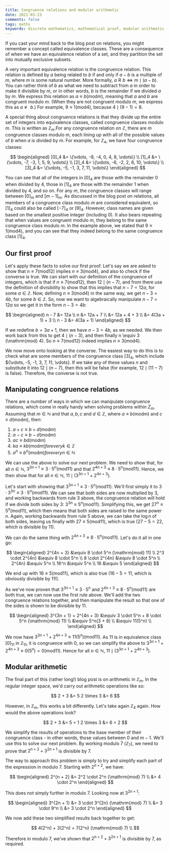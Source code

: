 ```yaml
---
title: Congruence relations and modular arithmetic
date: 2021-03-23  
comments: false  
tags: maths
keywords: discrete mathematics, mathematical proof, modular arithmetic, congruence modulo, integers modulo m
---
```


If you cast your mind back to the blog post on relations, you might remember a concept called equivalence classes. These are a consequence of when we have an equivalence relation of a set, and they partition the set into mutually exclusive subsets.

A very important equivalence relation is the congruence relation. This relation is defined by $a$ being related to $b$ if and only if $a - b$ is a multiple of $m$, where $m$ is some natural number. More formally, $a \mathrel{R} b \iff m \mid (a - b)$. You can rather think of $b$ as what we need to subtract from $a$ in order to make it divisible by $m$, or in other words, $b$ is the remainder if we divided $a$ by $m$. We express this relation as $a \equiv b (\mathrm{mod} m)$, meaning that $a$ and $b$ are congruent modulo $m$. (When they are not congruent modulo $m$, we express this as $a \not\equiv b$.) For example, $9 \equiv 1 (\mathrm{mod} 4)$, because $4 \mid (9 - 1) = 8$.

A special thing about congruence relations is that they divide up the entire set of integers into equivalence classes, called congruence classes modulo $m$. This is written as $\mathbb{Z}_m$.For any congruence relation on $\mathbb{Z}$, there are $m$ congruence classes modulo $m$, each lining up with all of the possible values of $b$ when $a$ is divided by $m$. For example, for $\mathbb{Z}_4$, we have four congruence classes:

$$
\begin{aligned}
[0]_4 &= \{\vdots, -8, -4, 0, 4, 8, \vdots\} \\
[1]_4 &= \{\vdots, -7, -3, 1, 5, 9, \vdots\} \\
[2]_4 &= \{\vdots, -6, -2, 2, 6, 10, \vdots\} \\
[3]_4 &= \{\vdots, -5, -1, 3, 7, 11, \vdots\}
\end{aligned}
$$

You can see that all of the integers in $[0]_4$ are those with the remainder 0 when divided by 4, those in $[1]_4$ are those with the remainder 1 when divided by 4, and so on. For any $m$, the congruence classes will range between $[0]_m$ and $[m - 1]_m$. As discussed in the blog post on relations, all members of a congruence class modulo $m$ are considered equivalent, so $[1]_4$ could also be called $[-7]_4$ or $[9]_4$. However, class names are given based on the smallest positive integer (including 0). It also bears repeating that when values are congruent modulo $m$, they belong to the same congruence class modulo $m$. In the example above, we stated that $9 \equiv 1 (\mathrm{mod} 4)$, and you can see that they indeed belong to the same congruence class $[1]_4$.

## Our first proof

Let's apply these facts to solve our first proof. Let's say we are asked to show that $n \equiv 7 (\mathrm{mod} 12)$ implies $n \equiv 3 (\mathrm{mod} 4)$, and also to check if the converse is true. We can start with our definition of the congruence of integers, which is that if $n \equiv 7 (\mathrm{mod} 12)$, then $12 \mid (n - 7)$, and from there use the definition of divisibility to show that this implies that $n - 7 = 12a$, for some $a \in \mathbb{Z}$. Now, defining $n \equiv 3 (\mathrm{mod} 4)$ in the same way, we get $n - 3 = 4b$, for some $b \in \mathbb{Z}$. So, now we want to algebraically manipulate $n - 7 = 12a$ so we get it in the form $n - 3 = 4b$:

$$
\begin{aligned}
n - 7 &= 12a \\
n &= 12a + 7 \\
&= 12a + 4 + 3 \\
&= 4(3a + 1) + 3 \\
n - 3 &= 4(3a + 1)
\end{aligned}
$$

If we redefine $b = 3a + 1$, then we have $n - 3 = 4b$, as we needed. We then work back from this to get $4 \mid (n - 3)$, and then finally n \equiv 3 (\mathrm{mod} 4). So $n \equiv 7 (\mathrm{mod} 12)$ indeed implies $n \equiv 3 (\mathrm{mod} 4)$.

We now move onto looking at the converse. The easiest way to do this is to check what are some members of the congruence class $[3]_4$, which include $\{\vdots, -5, -1, 3, 7, 11, \vdots\}. If we take any of these values $n$ and substitute it into $12 \mid (n - 7)$, then this will be false (for example, $12 \mid (11 - 7)$ is false). Therefore, the converse is not true.

## Manipulating congruence relations

There are a number of ways in which we can manipulate congruence relations, which come in really handy when solving problems within $Z_m$. Assuming that $m \in \mathbb{N}$ and that $a, b, c$ and $d \in \mathbb{Z}$, where $a \equiv b (\mathrm{mod} m)$ and $c \equiv d (\mathrm{mod} m)$, then:
1. $a + c \equiv b + d (\mathrm{mod} m)$
2. $a - c \equiv b - d (\mathrm{mod} m)$
3. $ac \equiv bd (\mathrm{mod} m)$
4. $ka \equiv kb (\mathrm{mod} m) for every k \in \mathbb{Z}$
5. $a^n \equiv b^n (\mathrm{mod} m) for every n \in \mathbb{N}$

We can use the above to solve our next problem. We need to show that, for all $n \in \mathbb{N}$, $3^{3n + 1} \equiv 3 \cdot 5^n (\mathrm{mod} 11)$ and that $2^{4n + 3} \equiv 8 \cdot 5^n (\mathrm{mod} 11)$. Hence, we then show that for all $n \in \mathbb{N}$, $11 \mid (3^{3n + 1} + 2^{4n + 3})$. 

Let's start with showing that $3^{3n + 1} \equiv 3 \cdot 5^n (\mathrm{mod} 11)$. We'll first simply it to $3 \cdot 3^{3n} \equiv 3 \cdot 5^n (\mathrm{mod} 11)$. We can see that both sides are now multiplied by 3, and working backwards from rule 3 above, the congruence relation will hold if we divide both sides by 3: $3^{3n} \equiv 5^n (\mathrm{mod} 11)$. Simplifying this, we get $27^n \equiv 5^n (\mathrm{mod} 11)$, which then means that both sides are raised to the same power $n$. Again, working backwards from rule 5 above, we can take the $\log{n}$ of both sides, leaving us finally with $27 \equiv 5 (\mathrm{mod} 11)$, which is true ($27 - 5 = 22$, which is divisible by 11).

We can do the same thing with $2^{4n + 3} \equiv 8 \cdot 5^n (\mathrm{mod} 11)$. Let's do it all in one go:

$$
\begin{aligned}
2^{4n + 3} &\equiv 8 \cdot 5^n (\mathrm{mod} 11) \\
2^3 \cdot 2^{4n} &\equiv 8 \cdot 5^n \\
8 \cdot 2^{4n} &\equiv 8 \cdot 5^n \\
2^{4n} &\equiv 5^n \\
16^n &\equiv 5^n \\
16 &\equiv 5
\end{aligned}
$$

We end up with $16 \equiv 5 (\mathrm{mod} 11)$, which is also true ($16 - 5 = 11$, which is obviously divisible by 11!). 

As we've now proven that $3^{3n + 1} \equiv 3 \cdot 5^n$ and $2^{4n + 3} \equiv 8 \cdot 5^n (\mathrm{mod} 11)$ are both true, we can now use the first rule above. We'll add the two congruence relations together, and then manipulate the result so that one of the sides is shown to be divisible by 11.

$$
\begin{aligned}
3^{3n + 1} + 2^{4n + 3} &\equiv 3 \cdot 5^n + 8 \cdot 5^n (\mathrm{mod} 11) \\
&\equiv 5^n(3 + 8) \\
&\equiv 11(5^n) \\
\end{aligned}
$$

We now have $3^{3n + 1} + 2^{4n + 3} \equiv 11(5^n) (\mathrm{mod} 11)$. As 11 is in equivalence class $[0]_11$ in $\mathbb{Z}_11$, it is congruence with 0, so we can simplify the above to $3^{3n + 1} + 2^{4n + 3} \equiv 0(5^n) = 0 (\mathrm{mod} 11)$. Hence for all $n \in \mathbb{N}$, $11 \mid (3^{3n + 1} + 2^{4n + 3})$.

## Modular arithmetic

The final part of this (rather long!) blog post is on arithmetic in $\mathbb{Z}_m$. In the regular integer space, we'd carry out arithmetic operations like so:

$$
2 + 3 &= 5
2 \times 3 &= 6
$$

However, in $\mathbb{Z}_m$, this works a bit differently. Let's take again $\mathbb{Z}_4$ again. How would the above operations look?

$$
2 + 3 &= 5 = 1
2 \times 3 &= 6 = 2
$$

We simplify the results of operations to the base member of their congruence class - in other words, those values between 0 and $m - 1$. We'll use this to solve our next problem. By working modulo 7 ($\mathbb{Z}_7$), we need to prove that $2^{n + 2} + 3^{2n + 1}$ is divisible by 7.

The way to approach this problem is simply to try and simplify each part of the expression in modulo 7. Starting with $2^{n + 2}$, we have:

$$
\begin{aligned}
2^{n + 2} &= 2^2 \cdot 2^n (\mathrm{mod} 7) \\
&= 4 \cdot 2^n
\end{aligned}
$$

This does not simply further in modulo 7. Looking now at $3^{2n + 1}$:

$$
\begin{aligned}
3^{2n + 1} &= 3 \cdot 3^{2n} (\mathrm{mod} 7) \\
&= 3 \cdot 9^n \\
&= 3 \cdot 2^n
\end{aligned}
$$

We now add these two simplified results back together to get:

$$
4(2^n) + 3(2^n) = 7(2^n) (\mathrm{mod} 7) \\
$$

Therefore in modulo 7, we've shown that $2^{n + 2} + 3^{2n + 1}$ is divisible by 7, as required.